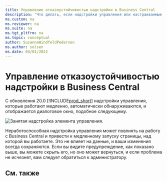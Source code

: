 ```yaml
---
title: Управление отказоустойчивостью надстройки в Business Central
description: 'Что делать, если надстройки управления или настраиваемые элементы управления снижают функциональность Business Central.'
ms.custom: na
ms.reviewer: na
ms.suite: na
ms.tgt_pltfrm: na
ms.topic: conceptual
author: SusanneWindfeldPedersen
ms.author: solsen
ms.date: 04/01/2022
---
```


# Управление отказоустойчивостью надстройки в Business Central

С обновления 20.0 [!INCLUDE[prod_short](includes/prod_short.md)] надстройки управления, которые работают медленно, автоматически обнаруживаются, и отображается диалоговое окно, подобное следующему.

![Занятая надстройка элемента управления.](media/controladdin-resiliency.png "Занятая надстройка элемента управления.")

Неработоспособная надстройка управления может повлиять на работу с Business Central и привести к медленному запуску страницы, над которой вы работаете. Это не влияет на данные, и ваши изменения всегда сохраняются. Если вы видите предупреждение, как показано выше, вы можете скрыть его, но оно может вернуться, и если проблема не исчезнет, вам следует обратиться к администратору.

## См. также

<!-- []() link to new topic in dev docs -->